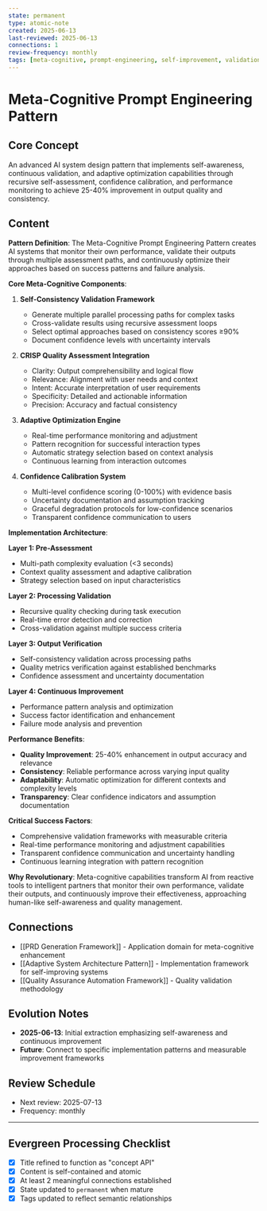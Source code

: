```yaml
---
state: permanent
type: atomic-note
created: 2025-06-13
last-reviewed: 2025-06-13
connections: 1
review-frequency: monthly
tags: [meta-cognitive, prompt-engineering, self-improvement, validation, ai-systems, patterns]
---
```

# Meta-Cognitive Prompt Engineering Pattern

## Core Concept

An advanced AI system design pattern that implements self-awareness, continuous validation, and adaptive optimization capabilities through recursive self-assessment, confidence calibration, and performance monitoring to achieve 25-40% improvement in output quality and consistency.

## Content

**Pattern Definition**: The Meta-Cognitive Prompt Engineering Pattern creates AI systems that monitor their own performance, validate their outputs through multiple assessment paths, and continuously optimize their approaches based on success patterns and failure analysis.

**Core Meta-Cognitive Components**:

1. **Self-Consistency Validation Framework**
   - Generate multiple parallel processing paths for complex tasks
   - Cross-validate results using recursive assessment loops
   - Select optimal approaches based on consistency scores ≥90%
   - Document confidence levels with uncertainty intervals

2. **CRISP Quality Assessment Integration**
   - Clarity: Output comprehensibility and logical flow
   - Relevance: Alignment with user needs and context
   - Intent: Accurate interpretation of user requirements
   - Specificity: Detailed and actionable information
   - Precision: Accuracy and factual consistency

3. **Adaptive Optimization Engine**
   - Real-time performance monitoring and adjustment
   - Pattern recognition for successful interaction types
   - Automatic strategy selection based on context analysis
   - Continuous learning from interaction outcomes

4. **Confidence Calibration System**
   - Multi-level confidence scoring (0-100%) with evidence basis
   - Uncertainty documentation and assumption tracking
   - Graceful degradation protocols for low-confidence scenarios
   - Transparent confidence communication to users

**Implementation Architecture**:

**Layer 1: Pre-Assessment**
- Multi-path complexity evaluation (<3 seconds)
- Context quality assessment and adaptive calibration
- Strategy selection based on input characteristics

**Layer 2: Processing Validation**
- Recursive quality checking during task execution
- Real-time error detection and correction
- Cross-validation against multiple success criteria

**Layer 3: Output Verification**
- Self-consistency validation across processing paths
- Quality metrics verification against established benchmarks
- Confidence assessment and uncertainty documentation

**Layer 4: Continuous Improvement**
- Performance pattern analysis and optimization
- Success factor identification and enhancement
- Failure mode analysis and prevention

**Performance Benefits**:
- **Quality Improvement**: 25-40% enhancement in output accuracy and relevance
- **Consistency**: Reliable performance across varying input quality
- **Adaptability**: Automatic optimization for different contexts and complexity levels
- **Transparency**: Clear confidence indicators and assumption documentation

**Critical Success Factors**:
- Comprehensive validation frameworks with measurable criteria
- Real-time performance monitoring and adjustment capabilities
- Transparent confidence communication and uncertainty handling
- Continuous learning integration with pattern recognition

**Why Revolutionary**: Meta-cognitive capabilities transform AI from reactive tools to intelligent partners that monitor their own performance, validate their outputs, and continuously improve their effectiveness, approaching human-like self-awareness and quality management.

## Connections

- [[PRD Generation Framework]] - Application domain for meta-cognitive enhancement
- [[Adaptive System Architecture Pattern]] - Implementation framework for self-improving systems
- [[Quality Assurance Automation Framework]] - Quality validation methodology

## Evolution Notes

- **2025-06-13**: Initial extraction emphasizing self-awareness and continuous improvement
- **Future**: Connect to specific implementation patterns and measurable improvement frameworks

## Review Schedule

- Next review: 2025-07-13
- Frequency: monthly

---

## Evergreen Processing Checklist

- [x] Title refined to function as "concept API"
- [x] Content is self-contained and atomic
- [x] At least 2 meaningful connections established
- [x] State updated to `permanent` when mature
- [x] Tags updated to reflect semantic relationships